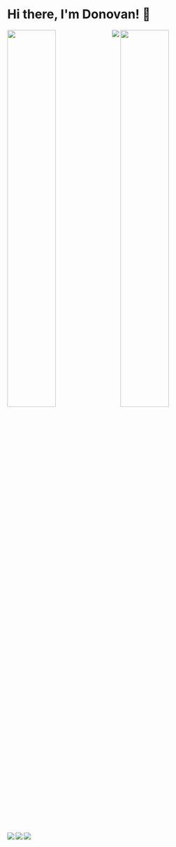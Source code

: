 # Hi there, I'm Donovan! 👋

<img align="left" width="47%" src="https://github-readme-stats.vercel.app/api?username=donhay91&show_icons=true&theme=tokyonight" />

<img align="center" width="47%" src="https://github-readme-stats.vercel.app/api/top-langs/?username=donhay91&layout=compact&theme=tokyonight" /> 

<img align="left" src="https://img.shields.io/badge/html5-%23E34F26.svg?style=for-the-badge&logo=html5&logoColor=white" />

<img align="left" src="https://img.shields.io/badge/javascript-%23323330.svg?style=for-the-badge&logo=javascript&logoColor=%23F7DF1E" />

<img align="left" src="https://img.shields.io/badge/react-%2320232a.svg?style=for-the-badge&logo=react&logoColor=%2361DAFB" />

<img align="left" src="https://img.shields.io/badge/node.js-6DA55F?style=for-the-badge&logo=node.js&logoColor=white" />



